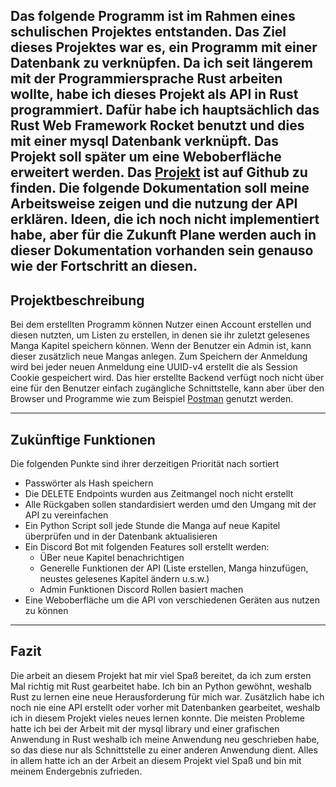 Das folgende Programm ist im Rahmen eines schulischen Projektes entstanden. Das Ziel dieses Projektes war es, ein Programm mit einer Datenbank zu verknüpfen.
Da ich seit längerem mit der Programmiersprache Rust arbeiten wollte, habe ich dieses Projekt als API in Rust programmiert. Dafür habe ich hauptsächlich das Rust Web Framework Rocket
benutzt und dies mit einer mysql Datenbank verknüpft. Das Projekt soll später um eine Weboberfläche erweitert werden. Das [Projekt](https://github.com/BennetLe/rust_manga_readlist_api "Der Github Link zu meinem Projekt")
ist auf Github zu finden. Die folgende Dokumentation soll meine Arbeitsweise zeigen und die nutzung der API erklären. Ideen, die ich noch nicht implementiert habe, aber für die 
Zukunft Plane werden auch in dieser Dokumentation vorhanden sein genauso wie der Fortschritt an diesen.
---

## Projektbeschreibung 
Bei dem erstellten Programm können Nutzer einen Account erstellen und diesen nutzten, um Listen zu erstellen, in denen sie ihr zuletzt gelesenes Manga Kapitel speichern können. Wenn 
der Benutzer ein Admin ist, kann dieser zusätzlich neue Mangas anlegen. Zum Speichern der Anmeldung wird bei jeder neuen Anmeldung eine UUID-v4 erstellt die als Session Cookie 
gespeichert wird. Das hier erstellte Backend verfügt noch nicht über eine für den Benutzer einfach zugängliche Schnittstelle, kann aber über den Browser und Programme wie zum Beispiel
[Postman](https://www.postman.com/) genutzt werden.

---

## Zukünftige Funktionen

Die folgenden Punkte sind ihrer derzeitigen Priorität nach sortiert 

- Passwörter als Hash speichern
- Die DELETE Endpoints wurden aus Zeitmangel noch nicht erstellt
- Alle Rückgaben sollen standardisiert werden umd den Umgang mit der API zu vereinfachen
- Ein Python Script soll jede Stunde die Manga auf neue Kapitel überprüfen und in der Datenbank aktualisieren
- Ein Discord Bot mit folgenden Features soll erstellt werden:
    * ÜBer neue Kapitel benachrichtigen 
    * Generelle Funktionen der API (Liste erstellen, Manga hinzufügen, neustes gelesenes Kapitel ändern u.s.w.)
    * Admin Funktionen Discord Rollen basiert machen
- Eine Weboberfläche um die API von verschiedenen Geräten aus nutzen zu können

---

## Fazit

Die arbeit an diesem Projekt hat mir viel Spaß bereitet, da ich zum ersten Mal richtig mit Rust gearbeitet habe. Ich bin an Python gewöhnt, weshalb Rust zu lernen eine neue Herausforderung
für mich war. Zusätzlich habe ich noch nie eine API erstellt oder vorher mit Datenbanken gearbeitet, weshalb ich in diesem Projekt vieles neues lernen konnte. Die meisten Probleme hatte
ich bei der Arbeit mit der mysql library und einer grafischen Anwendung in Rust weshalb ich meine Anwendung neu geschrieben habe, so das diese nur als Schnittstelle zu einer anderen 
Anwendung dient. Alles in allem hatte ich an der Arbeit an diesem Projekt viel Spaß und bin mit meinem Endergebnis zufrieden.